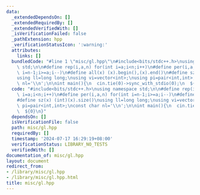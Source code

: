 ```yaml
---
data:
  _extendedDependsOn: []
  _extendedRequiredBy: []
  _extendedVerifiedWith: []
  _isVerificationFailed: false
  _pathExtension: hpp
  _verificationStatusIcon: ':warning:'
  attributes:
    links: []
  bundledCode: "#line 1 \"misc/gl.hpp\"\n#include<bits/stdc++.h>\nusing namespace\
    \ std;\n\n#define rep(i,a,n) for(int i=a;i<n;i++)\n#define per(i,a,n) for(int\
    \ i=n-1;i>=a;i--)\n#define all(x) (x).begin(),(x).end()\n#define sz(x) (int)(x).size()\n\
    using ll=long long;\nusing vi=vector<int>;\nusing pi=pair<int,int>;\nconst char\
    \ nl='\\n';\n\nint main(){\n  cin.tie(0)->sync_with_stdio(0);\n  ${0}\n}\n"
  code: "#include<bits/stdc++.h>\nusing namespace std;\n\n#define rep(i,a,n) for(int\
    \ i=a;i<n;i++)\n#define per(i,a,n) for(int i=n-1;i>=a;i--)\n#define all(x) (x).begin(),(x).end()\n\
    #define sz(x) (int)(x).size()\nusing ll=long long;\nusing vi=vector<int>;\nusing\
    \ pi=pair<int,int>;\nconst char nl='\\n';\n\nint main(){\n  cin.tie(0)->sync_with_stdio(0);\n\
    \  ${0}\n}"
  dependsOn: []
  isVerificationFile: false
  path: misc/gl.hpp
  requiredBy: []
  timestamp: '2024-07-17 16:29:19+08:00'
  verificationStatus: LIBRARY_NO_TESTS
  verifiedWith: []
documentation_of: misc/gl.hpp
layout: document
redirect_from:
- /library/misc/gl.hpp
- /library/misc/gl.hpp.html
title: misc/gl.hpp
---
```

